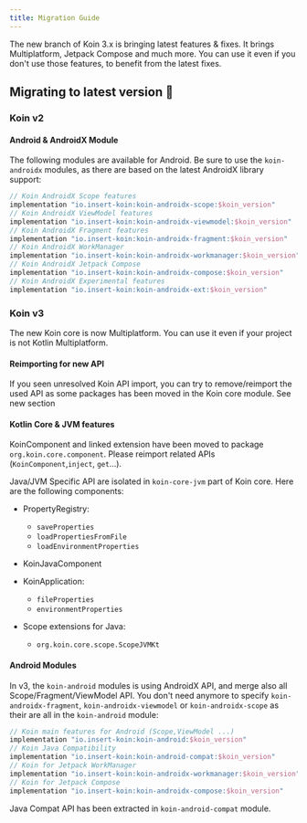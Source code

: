 ```yaml
---
title: Migration Guide
---
```


The new branch of Koin 3.x is bringing latest features & fixes. It brings Multiplatform, Jetpack Compose and much more. You can use it even if you don't use those features, to benefit from the latest fixes.

## Migrating to latest version 🚀

### Koin v2

#### Android & AndroidX Module

The following modules are available for Android. Be sure to use the `koin-androidx` modules, as there are based on the latest AndroidX library support:

```groovy
// Koin AndroidX Scope features
implementation "io.insert-koin:koin-androidx-scope:$koin_version"
// Koin AndroidX ViewModel features
implementation "io.insert-koin:koin-androidx-viewmodel:$koin_version"
// Koin AndroidX Fragment features
implementation "io.insert-koin:koin-androidx-fragment:$koin_version"
// Koin AndroidX WorkManager
implementation "io.insert-koin:koin-androidx-workmanager:$koin_version"
// Koin AndroidX Jetpack Compose
implementation "io.insert-koin:koin-androidx-compose:$koin_version"
// Koin AndroidX Experimental features
implementation "io.insert-koin:koin-androidx-ext:$koin_version"
```

### Koin v3

The new Koin core is now Multiplatform. You can use it even if your project is not Kotlin Multiplatform. 

#### Reimporting for new API

If you seen unresolved Koin API import, you can try to remove/reimport the used API as some packages has been moved in the Koin core module. See new section 

#### Kotlin Core & JVM features

KoinComponent and linked extension have been moved to package `org.koin.core.component`. Please reimport related APIs (`KoinComponent`,`inject`, `get`...).

Java/JVM Specific API are isolated in `koin-core-jvm` part of Koin core. Here are the following components:

- PropertyRegistry:
    - `saveProperties`
    - `loadPropertiesFromFile`
    - `loadEnvironmentProperties`

- KoinJavaComponent

- KoinApplication:
    - `fileProperties`
    - `environmentProperties`

- Scope extensions for Java: 
    - `org.koin.core.scope.ScopeJVMKt`

#### Android Modules

In v3, the `koin-android` modules is using AndroidX API, and merge also all Scope/Fragment/ViewModel API. You don't need anymore to specify `koin-androidx-fragment`, `koin-androidx-viewmodel` or `koin-androidx-scope` as their are all in the `koin-android` module:

```groovy
// Koin main features for Android (Scope,ViewModel ...)
implementation "io.insert-koin:koin-android:$koin_version"
// Koin Java Compatibility
implementation "io.insert-koin:koin-android-compat:$koin_version"
// Koin for Jetpack WorkManager
implementation "io.insert-koin:koin-androidx-workmanager:$koin_version"
// Koin for Jetpack Compose
implementation "io.insert-koin:koin-androidx-compose:$koin_version"
```

Java Compat API has been extracted in `koin-android-compat` module.
